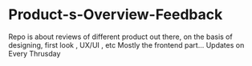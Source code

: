 # Product-s-Overview-Feedback
Repo is about reviews of different product out there, on the basis of designing, first look , UX/UI , etc  Mostly the frontend part... Updates on Every Thrusday
